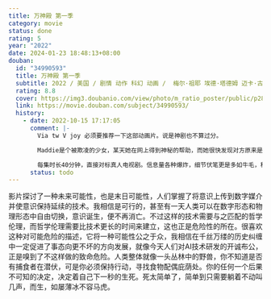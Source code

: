 ```yaml
---
title: 万神殿 第一季
category: movie
status: done
rating: 5
year: "2022"
date: 2024-01-23 18:48:13+08:00
douban:
  id: "34990593"
  title: 万神殿 第一季
  subtitle: 2022 / 美国 / 剧情 动作 科幻 动画 /  梅尔·祖耶 埃德·塔德姆 迈卡·古奈尔 朱诺·李 / 凯蒂·张 保罗·达诺
  rating: 8.8
  cover: https://img3.doubanio.com/view/photo/m_ratio_poster/public/p2878569702.jpg
  link: https://movie.douban.com/subject/34990593/
  history:
    - date: 2022-10-15 17:17:05
      comment: |-
        Via tw V joy 必须要推荐一下这部动画片。说是神剧也不算过分。

        Maddie是个被欺凌的少女，某天她在网上得到神秘的帮助，而她很快发现对方原来是新近去世的父亲David。

        每集时长40分钟，直接对标真人电视剧。信息量各种爆炸，细节伏笔更是多如牛毛，稍有不慎就会跟不上节奏。
      status: todo
---
```


影片探讨了一种未来可能性，也是末日可能性，人们掌握了将意识上传到数字媒介并使意识保持延续的技术。我相信是可行的，甚至有一天人类可以在数字形态和物理形态中自由切换，意识诞生，便不再消亡。不过这样的技术需要与之匹配的哲学伦理，而哲学伦理需要比技术更长的时间来建立，这也正是危险性的所在。很喜欢这种对可能危险的描述，它将一种可能性公之于众，我相信在千丝万缕的历史纠缠中一定促进了事态向更不坏的方向发展，就像今天人们对AI技术研发的开诚布公，正是嗅到了不这样做的致命危险。人类整体就像一头丛林中的野兽，你不知道是否有捕食者在潜伏，可是你必须保持行动，寻找食物配偶庇荫处。你的任何一个后果不可知的决定，决定着自己下一秒的生死。死太简单了，简单到只需要躺着不动叫几声，而生，如屡薄冰不容马虎。
